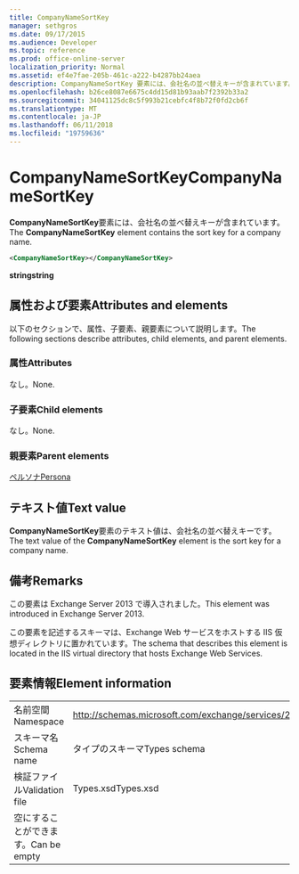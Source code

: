 ```yaml
---
title: CompanyNameSortKey
manager: sethgros
ms.date: 09/17/2015
ms.audience: Developer
ms.topic: reference
ms.prod: office-online-server
localization_priority: Normal
ms.assetid: ef4e7fae-205b-461c-a222-b4287bb24aea
description: CompanyNameSortKey 要素には、会社名の並べ替えキーが含まれています。
ms.openlocfilehash: b26ce8087e6675c4dd15d81b93aab7f2392b33a2
ms.sourcegitcommit: 34041125dc8c5f993b21cebfc4f8b72f0fd2cb6f
ms.translationtype: MT
ms.contentlocale: ja-JP
ms.lasthandoff: 06/11/2018
ms.locfileid: "19759636"
---
```

# <a name="companynamesortkey"></a><span data-ttu-id="a60aa-103">CompanyNameSortKey</span><span class="sxs-lookup"><span data-stu-id="a60aa-103">CompanyNameSortKey</span></span>

<span data-ttu-id="a60aa-104">**CompanyNameSortKey**要素には、会社名の並べ替えキーが含まれています。</span><span class="sxs-lookup"><span data-stu-id="a60aa-104">The **CompanyNameSortKey** element contains the sort key for a company name.</span></span> 
  
```XML
<CompanyNameSortKey></CompanyNameSortKey>
```

 <span data-ttu-id="a60aa-105">**string**</span><span class="sxs-lookup"><span data-stu-id="a60aa-105">**string**</span></span>
## <a name="attributes-and-elements"></a><span data-ttu-id="a60aa-106">属性および要素</span><span class="sxs-lookup"><span data-stu-id="a60aa-106">Attributes and elements</span></span>

<span data-ttu-id="a60aa-107">以下のセクションで、属性、子要素、親要素について説明します。</span><span class="sxs-lookup"><span data-stu-id="a60aa-107">The following sections describe attributes, child elements, and parent elements.</span></span>
  
### <a name="attributes"></a><span data-ttu-id="a60aa-108">属性</span><span class="sxs-lookup"><span data-stu-id="a60aa-108">Attributes</span></span>

<span data-ttu-id="a60aa-109">なし。</span><span class="sxs-lookup"><span data-stu-id="a60aa-109">None.</span></span>
  
### <a name="child-elements"></a><span data-ttu-id="a60aa-110">子要素</span><span class="sxs-lookup"><span data-stu-id="a60aa-110">Child elements</span></span>

<span data-ttu-id="a60aa-111">なし。</span><span class="sxs-lookup"><span data-stu-id="a60aa-111">None.</span></span>
  
### <a name="parent-elements"></a><span data-ttu-id="a60aa-112">親要素</span><span class="sxs-lookup"><span data-stu-id="a60aa-112">Parent elements</span></span>

[<span data-ttu-id="a60aa-113">ペルソナ</span><span class="sxs-lookup"><span data-stu-id="a60aa-113">Persona</span></span>](persona.md)
  
## <a name="text-value"></a><span data-ttu-id="a60aa-114">テキスト値</span><span class="sxs-lookup"><span data-stu-id="a60aa-114">Text value</span></span>

<span data-ttu-id="a60aa-115">**CompanyNameSortKey**要素のテキスト値は、会社名の並べ替えキーです。</span><span class="sxs-lookup"><span data-stu-id="a60aa-115">The text value of the **CompanyNameSortKey** element is the sort key for a company name.</span></span> 
  
## <a name="remarks"></a><span data-ttu-id="a60aa-116">備考</span><span class="sxs-lookup"><span data-stu-id="a60aa-116">Remarks</span></span>

<span data-ttu-id="a60aa-117">この要素は Exchange Server 2013 で導入されました。</span><span class="sxs-lookup"><span data-stu-id="a60aa-117">This element was introduced in Exchange Server 2013.</span></span>
  
<span data-ttu-id="a60aa-118">この要素を記述するスキーマは、Exchange Web サービスをホストする IIS 仮想ディレクトリに置かれています。</span><span class="sxs-lookup"><span data-stu-id="a60aa-118">The schema that describes this element is located in the IIS virtual directory that hosts Exchange Web Services.</span></span>
  
## <a name="element-information"></a><span data-ttu-id="a60aa-119">要素情報</span><span class="sxs-lookup"><span data-stu-id="a60aa-119">Element information</span></span>

|||
|:-----|:-----|
|<span data-ttu-id="a60aa-120">名前空間</span><span class="sxs-lookup"><span data-stu-id="a60aa-120">Namespace</span></span>  <br/> |http://schemas.microsoft.com/exchange/services/2006/types  <br/> |
|<span data-ttu-id="a60aa-121">スキーマ名</span><span class="sxs-lookup"><span data-stu-id="a60aa-121">Schema name</span></span>  <br/> |<span data-ttu-id="a60aa-122">タイプのスキーマ</span><span class="sxs-lookup"><span data-stu-id="a60aa-122">Types schema</span></span>  <br/> |
|<span data-ttu-id="a60aa-123">検証ファイル</span><span class="sxs-lookup"><span data-stu-id="a60aa-123">Validation file</span></span>  <br/> |<span data-ttu-id="a60aa-124">Types.xsd</span><span class="sxs-lookup"><span data-stu-id="a60aa-124">Types.xsd</span></span>  <br/> |
|<span data-ttu-id="a60aa-125">空にすることができます。</span><span class="sxs-lookup"><span data-stu-id="a60aa-125">Can be empty</span></span>  <br/> ||
   

